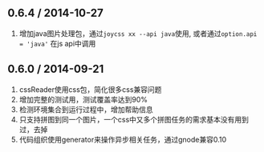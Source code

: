 ## 0.6.4 / 2014-10-27

1. 增加java图片处理包，通过`joycss xx --api java`使用, 或者通过`option.api = 'java'`
   在js api中调用

## 0.6.0 / 2014-09-21

1. cssReader使用css包，简化很多css兼容问题
2. 增加完整的测试用，测试覆盖率达到90%
3. 检测环境集合到运行过程中，增加帮助信息
4. 只支持拼图到同一个图片，一个css中又多个拼图任务的需求基本没有用到过，去掉
5. 代码组织使用generator来操作异步相关任务，通过gnode兼容0.10
